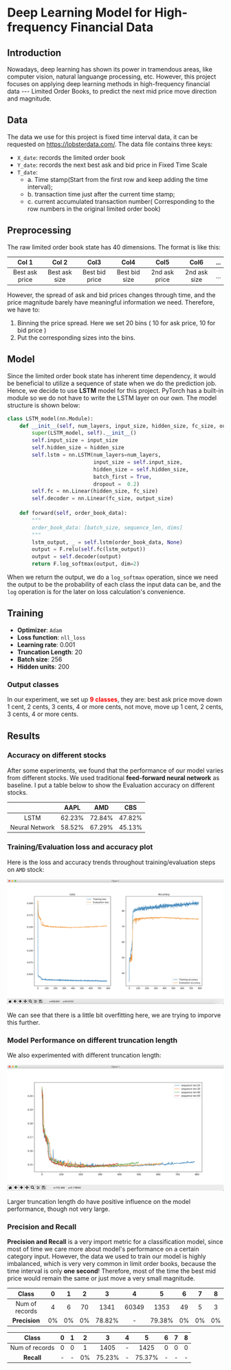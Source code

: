 # Deep Learning Model for High-frequency Financial Data
## Introduction
Nowadays, deep learning has shown its power in tramendous areas, like computer vision, natural languange processing, etc. However, this project focuses on applying deep learning methods in high-frequency financial data --- Limited Order Books, to predict the next mid price move direction and magnitude. 
## Data
The data we use for this project is fixed time interval data, it can be requested on https://lobsterdata.com/. 
The data file contains three keys:
* `X_date`: records the limited order book
* `Y_date`: records the next best ask and bid price in Fixed Time Scale
* `T_date`: 
  * a. Time stamp(Start from the first row and keep adding the time interval);
  * b. transaction time just after the current time stamp;
  * c. current accumulated transaction number( Corresponding to the row numbers in the original limited order book)
 
## Preprocessing
The raw limited order book state has 40 dimensions. The format is like this: 

| Col 1        | Col 2           | Col3  | Col4 | Col5 | Col6 | ...
|:-------------:|:-------------:|:-----:|:-----:|:-----:|:-----:|:-----:|
| Best ask price | Best ask size | Best bid price | Best bid size | 2nd ask price | 2nd ask size | ...

However, the spread of ask and bid prices changes through time, and the price magnitude barely have meaningful information we need. Therefore, we have to:
1. Binning the price spread. Here we set 20 bins ( 10 for ask price, 10 for bid price )
2. Put the corresponding sizes into the bins.

## Model
Since the limited order book state has inherent time dependency, it would be beneficial to utilize a sequence of state when we do the prediction job. Hence, we decide to use **LSTM** model for this project.
PyTorch has a built-in module so we do not have to write the LSTM layer on our own. The model structure is shown below:
``` python
class LSTM_model(nn.Module):
    def __init__(self, num_layers, input_size, hidden_size, fc_size, output_size):
        super(LSTM_model, self).__init__()
        self.input_size = input_size
        self.hidden_size = hidden_size
        self.lstm = nn.LSTM(num_layers=num_layers,
                            input_size = self.input_size,
                            hidden_size = self.hidden_size,
                            batch_first = True,
                            dropout =  0.2)
        self.fc = nn.Linear(hidden_size, fc_size)
        self.decoder = nn.Linear(fc_size, output_size)

    def forward(self, order_book_data):
        """
        order_book_data: [batch_size, sequence_len, dims]
        """
        lstm_output, _ = self.lstm(order_book_data, None)
        output = F.relu(self.fc(lstm_output))
        output = self.decoder(output)
        return F.log_softmax(output, dim=2)
```
When we return the output, we do a `log_softmax` operation, since we need the output to be the probability of each class the input data can be, and the `log` operation is for the later on loss calculation's convenience. 

## Training
* **Optimizer**: `Adam`
* **Loss function**: `nll_loss`
* **Learning rate**: 0.001
* **Truncation Length**: 20
* **Batch size**: 256
* **Hidden units**: 200

### Output classes
In our experiment, we set up <font color=red>**9 classes**</font>, they are:
best ask price move down 1 cent, 2 cents, 3 cents, 4 or more cents, not move, move up 1 cent, 2 cents, 3 cents, 4 or more cents.



## Results
### Accuracy on different stocks
After some experiments, we found that the performance of our model varies from different stocks. We used traditional **feed-forward neural network** as baseline. I put a table below to show the Evaluation accuracy on different stocks.

|        | AAPL | AMD  | CBS |
|:-------------:|:-------------:|:-----:|:-----:|
| LSTM | 62.23% | 72.84% | 47.82% |
| Neural Network | 58.52% | 67.29% | 45.13% |

### Training/Evaluation loss and accuracy plot
Here is the loss and accuracy trends throughout training/evaluation steps on `AMD` stock:

![image](./images/AMD.acc&loss.sl=20.png)

We can see that there is a little bit overfitting here, we are trying to imporve this further.

### Model Performance on different truncation length
We also experimented with different truncation length:

![image](./images/AMD.acc.sl=20&30&40&50.png)

Larger truncation length do have positive influence on the model performance, though not very large.

### Precision and Recall
**Precision and Recall**  is a very import metric for a classification model, since most of time we care more about model's performance on a certain category input. However, the data we used to train our model is highly imbalanced, which is very very common in limit order books, because the time interval is only **one second**! Therefore, most of the time the best mid price would remain the same or just move a very small magnitude.

|   Class   | 0 | 1  | 2 | 3 | 4 | 5 | 6 | 7 | 8 |
|:---:|:---:|:---:|:---:|:---:|:---:|:---:|:---:|:---:|:---:|
| Num of records | 4 | 6 | 70 | 1341 | 60349 | 1353 | 49 | 5 | 3 |
| **Precision** | 0% | 0% | 0% | 78.82% | - | 79.38% | 0% | 0% | 0% |


|   Class   | 0 | 1  | 2 | 3 | 4 | 5 | 6 | 7 | 8 |
|:---:|:---:|:---:|:---:|:---:|:---:|:---:|:---:|:---:|:---:|
| Num of records | 0 | 0 | 1 | 1405 | - | 1425 | 0 | 0 | 0 |
| **Recall** | - | - | 0% | 75.23% | - | 75.37% | - | - | - |











